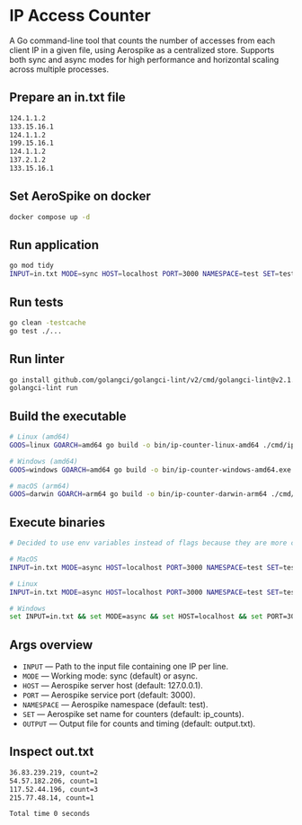# IP Access Counter

A Go command-line tool that counts the number of accesses from each client IP in a given file, using Aerospike as a centralized store. Supports both sync and async modes for high performance and horizontal scaling across multiple processes.

## Prepare an in.txt file

```txt
124.1.1.2
133.15.16.1
124.1.1.2
199.15.16.1
124.1.1.2
137.2.1.2
133.15.16.1
```

## Set AeroSpike on docker

```sh
docker compose up -d
```

## Run application

```sh
go mod tidy
INPUT=in.txt MODE=sync HOST=localhost PORT=3000 NAMESPACE=test SET=test OUTPUT=out.txt go run cmd/ipcounter/main.go
```

## Run tests

```sh
go clean -testcache
go test ./...
```

## Run linter

```sh
go install github.com/golangci/golangci-lint/v2/cmd/golangci-lint@v2.1.6
golangci-lint run
```

## Build the executable

```sh
# Linux (amd64)
GOOS=linux GOARCH=amd64 go build -o bin/ip-counter-linux-amd64 ./cmd/ipcounter

# Windows (amd64)
GOOS=windows GOARCH=amd64 go build -o bin/ip-counter-windows-amd64.exe ./cmd/ipcounter

# macOS (arm64)
GOOS=darwin GOARCH=arm64 go build -o bin/ip-counter-darwin-arm64 ./cmd/ipcounter
```

## Execute binaries

```sh
# Decided to use env variables instead of flags because they are more common especially in cloud environment like k8s.

# MacOS
INPUT=in.txt MODE=async HOST=localhost PORT=3000 NAMESPACE=test SET=test OUTPUT=out.txt ./bin/ip-counter-darwin-arm64

# Linux
INPUT=in.txt MODE=async HOST=localhost PORT=3000 NAMESPACE=test SET=test OUTPUT=out.txt ./bin/ip-counter-linux-amd64

# Windows
set INPUT=in.txt && set MODE=async && set HOST=localhost && set PORT=3000 && set NAMESPACE=test && set SET=test && set OUTPUT=out.txt && bin\ip-counter.exe
```

## Args overview

- `INPUT` — Path to the input file containing one IP per line.
- `MODE` — Working mode: sync (default) or async.
- `HOST` — Aerospike server host (default: 127.0.0.1).
- `PORT` — Aerospike service port (default: 3000).
- `NAMESPACE` — Aerospike namespace (default: test).
- `SET` — Aerospike set name for counters (default: ip_counts).
- `OUTPUT` — Output file for counts and timing (default: output.txt).

## Inspect out.txt

```txt
36.83.239.219, count=2
54.57.182.206, count=1
117.52.44.196, count=3
215.77.48.14, count=1

Total time 0 seconds
```
